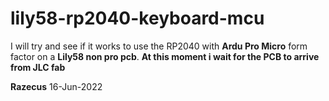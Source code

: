 # lily58-rp2040-keyboard-mcu
I will try and see if it works to use the RP2040 with **Ardu Pro Micro** form factor on a **Lily58 non pro pcb**.
**At this moment i wait for the PCB to arrive from JLC fab**

**Razecus** 16-Jun-2022
